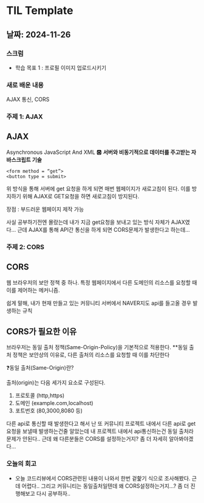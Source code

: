 # TIL Template

## 날짜: 2024-11-26

### 스크럼

- 학습 목표 1 : 프로필 이미지 업로드시키기

### 새로 배운 내용

AJAX 통신, CORS

### 주제 1: AJAX
## AJAX

Asynchronous
JavaScript
And
XML
🅾️ **서버와 비동기적으로 데이터를 주고받는 자바스크립트 기술**
```
<form method = “get”>
<button type = submit>
```

위 방식을 통해 서버에 get 요청을 하게 되면 매번 웹페이지가 새로고침이 된다. 
이를 방지하기 위해 AJAX로 GET요청을 하면 새로고침이 방지된다.

장점 : 부드러운 웹페이지 제작 가능

사실 공부하기전엔 몰랐는데 내가 지금 get요청을 보내고 있는 방식 자체가 AJAX였다… 근데 AJAX를 통해 API간 통신을 하게 되면 CORS문제가 발생한다고 하는데…


### 주제 2: CORS
## CORS

웹 브라우저의 보안 정책 중 하나. 특정 웹페이지에서 다른 도메인의 리소스를 요청할 때 이를 제어하는 메커니즘. 

쉽게 말해, 내가 현재 만들고 있는 커뮤니티 서버에서 NAVER지도 api를 들고올 경우 발생하는 규칙

## CORS가 필요한 이유

브라우저는 동일 출처 정책(Same-Origin-Policy)을 기본적으로 적용한다. **동일 출처 정책은 보안상의 이유로, 다른 출처의 리소스를 요청할 때 이를 차단한다

<aside>
❓동일 출처(Same-Origin)란?

출처(origin)는 다음 세가지 요소로 구성된다.

1. 프로토콜 (http,https)
2. 도메인 (example.com,localhost)
3. 포트번호 (80,3000,8080 등)
</aside>

다른 api로 통신할 때 발생한다고 해서 난 또 커뮤니티 프로젝트 내에서 다른 api로 get요청을 보낼때 발생하는건줄 알았는데 내 프로젝트 내에서 api통신하는건 동일 출처라 문제가 안된다.. 
근데 왜 다른분들은 CORS를 설정하는거지? 좀 더 자세히 알아봐야겠다…

### 오늘의 회고

- 오늘 코드리뷰에서 CORS관련된 내용이 나와서 한번 겉핥기 식으로 조사해봤다. 근데 어렵다..
  그리고 커뮤니티는 동일출처일텐데 왜 CORS설정하는거지...? 좀 더 진행해보고 다시 공부하자..
  


